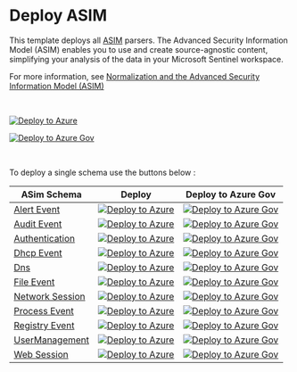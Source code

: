 # Deploy ASIM
 
This template deploys all [ASIM](https://aka.ms/AboutASIM) parsers. The Advanced Security Information Model (ASIM) enables you to use and create source-agnostic content, simplifying your analysis of the data in your Microsoft Sentinel workspace.

For more information, see [Normalization and the Advanced Security Information Model (ASIM)](https://aka.ms/AboutASIM)

<br>

[![Deploy to Azure](https://aka.ms/deploytoazurebutton)](https://portal.azure.com/#create/Microsoft.Template/uri/https%3A%2F%2Fraw.githubusercontent.com%2FAzure%2FAzure-Sentinel%2Fmaster%2FASIM%2FASimFullDeployment.json)

[![Deploy to Azure Gov](https://aka.ms/deploytoazuregovbutton)](https://portal.azure.us/#create/Microsoft.Template/uri/https%3A%2F%2Fraw.githubusercontent.com%2FAzure%2FAzure-Sentinel%2Fmaster%2FASIM%2FASimFullDeployment.json)

<br>

To deploy a single schema use the buttons below :

| ASim Schema | Deploy | Deploy to Azure Gov |
| --------------- |-------------|--------|
|[Alert Event](https://aka.ms/ASimAlertEventDoc)|[![Deploy to Azure](https://aka.ms/deploytoazurebutton)](https://aka.ms/ASimAlertEventARM)| [![Deploy to Azure Gov](https://aka.ms/deploytoazuregovbutton)](https://aka.ms/ASimAlertEventARMgov) |
| [Audit Event](https://aka.ms/ASimAuditEventDoc) | [![Deploy to Azure](https://aka.ms/deploytoazurebutton)](https://aka.ms/ASimAuditEventARM)| [![Deploy to Azure Gov](https://aka.ms/deploytoazuregovbutton)](https://aka.ms/ASimAuditEventARMgov) |
| [Authentication](https://aka.ms/ASimAuthenticationDoc) | [![Deploy to Azure](https://aka.ms/deploytoazurebutton)](https://aka.ms/ASimAuthenticationARM)| [![Deploy to Azure Gov](https://aka.ms/deploytoazuregovbutton)](https://aka.ms/ASimAuthenticationARMgov) |
| [Dhcp Event](https://aka.ms/ASimDhcpEventDoc) | [![Deploy to Azure](https://aka.ms/deploytoazurebutton)](https://aka.ms/ASimDhcpEventARM)| [![Deploy to Azure Gov](https://aka.ms/deploytoazuregovbutton)](https://aka.ms/ASimDhcpEventARMgov) |
| [Dns](https://aka.ms/ASimDnsDoc) | [![Deploy to Azure](https://aka.ms/deploytoazurebutton)](https://aka.ms/ASimDnsARM)| [![Deploy to Azure Gov](https://aka.ms/deploytoazuregovbutton)](https://aka.ms/ASimDnsARMgov) |
| [File Event](https://aka.ms/ASimFileEventDoc) | [![Deploy to Azure](https://aka.ms/deploytoazurebutton)](https://aka.ms/ASimFileEventARM)| [![Deploy to Azure Gov](https://aka.ms/deploytoazuregovbutton)](https://aka.ms/ASimFileEventARMgov) |
| [Network Session](https://aka.ms/ASimNetworkSessionDoc) | [![Deploy to Azure](https://aka.ms/deploytoazurebutton)](https://aka.ms/ASimNetworkSessionARM)| [![Deploy to Azure Gov](https://aka.ms/deploytoazuregovbutton)](https://aka.ms/ASimNetworkSessionARMgov) |
| [Process Event](https://aka.ms/ASimProcessEventDoc) | [![Deploy to Azure](https://aka.ms/deploytoazurebutton)](https://aka.ms/ASimProcessEventARM)| [![Deploy to Azure Gov](https://aka.ms/deploytoazuregovbutton)](https://aka.ms/ASimProcessEventARMgov) |
| [Registry Event](https://aka.ms/ASimRegistryEventDoc) | [![Deploy to Azure](https://aka.ms/deploytoazurebutton)](https://aka.ms/ASimRegistryEventARM)| [![Deploy to Azure Gov](https://aka.ms/deploytoazuregovbutton)](https://aka.ms/ASimRegistryEventARMgov) |
| [UserManagement](https://aka.ms/ASimUserManagementDoc) | [![Deploy to Azure](https://aka.ms/deploytoazurebutton)](https://aka.ms/ASimUserManagementARM)| [![Deploy to Azure Gov](https://aka.ms/deploytoazuregovbutton)](https://aka.ms/ASimUserManagementARMgov) |
| [Web Session](https://aka.ms/ASimWebSessionDoc) | [![Deploy to Azure](https://aka.ms/deploytoazurebutton)](https://aka.ms/ASimWebSessionARM)| [![Deploy to Azure Gov](https://aka.ms/deploytoazuregovbutton)](https://aka.ms/ASimWebSessionARMgov)|